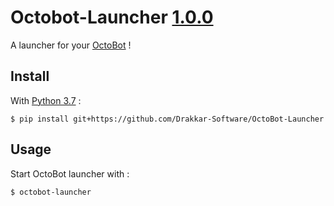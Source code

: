 # Octobot-Launcher [1.0.0](https://github.com/Drakkar-Software/OctoBot-Launcher/tree/master/CHANGELOG.md)

A launcher for your [OctoBot](https://github.com/Drakkar-Software/OctoBot) ! 

## Install
With [Python 3.7](https://www.python.org/downloads/) : 
``` {.sourceCode .bash}
$ pip install git+https://github.com/Drakkar-Software/OctoBot-Launcher
```

## Usage
Start OctoBot launcher with : 
``` {.sourceCode .bash}
$ octobot-launcher
```
